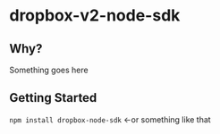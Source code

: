 # dropbox-v2-node-sdk

## Why?
Something goes here

## Getting Started
`npm install dropbox-node-sdk` <-or something like that

